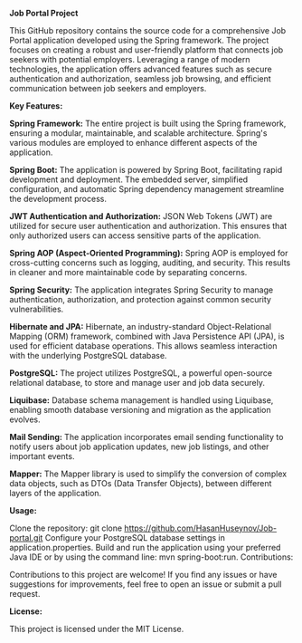 **Job Portal Project**

This GitHub repository contains the source code for a comprehensive Job Portal application developed using the Spring framework. The project focuses on creating a robust and user-friendly platform that connects job seekers with potential employers. Leveraging a range of modern technologies, the application offers advanced features such as secure authentication and authorization, seamless job browsing, and efficient communication between job seekers and employers.

**Key Features:**

**Spring Framework:** The entire project is built using the Spring framework, ensuring a modular, maintainable, and scalable architecture. Spring's various modules are employed to enhance different aspects of the application.

**Spring Boot:** The application is powered by Spring Boot, facilitating rapid development and deployment. The embedded server, simplified configuration, and automatic Spring dependency management streamline the development process.

**JWT Authentication and Authorization:** JSON Web Tokens (JWT) are utilized for secure user authentication and authorization. This ensures that only authorized users can access sensitive parts of the application.

**Spring AOP (Aspect-Oriented Programming):** Spring AOP is employed for cross-cutting concerns such as logging, auditing, and security. This results in cleaner and more maintainable code by separating concerns.

**Spring Security:** The application integrates Spring Security to manage authentication, authorization, and protection against common security vulnerabilities.

**Hibernate and JPA:** Hibernate, an industry-standard Object-Relational Mapping (ORM) framework, combined with Java Persistence API (JPA), is used for efficient database operations. This allows seamless interaction with the underlying PostgreSQL database.

**PostgreSQL:** The project utilizes PostgreSQL, a powerful open-source relational database, to store and manage user and job data securely.

**Liquibase:** Database schema management is handled using Liquibase, enabling smooth database versioning and migration as the application evolves.

**Mail Sending:** The application incorporates email sending functionality to notify users about job application updates, new job listings, and other important events.

**Mapper:** The Mapper library is used to simplify the conversion of complex data objects, such as DTOs (Data Transfer Objects), between different layers of the application.

**Usage:**

Clone the repository: git clone https://github.com/HasanHuseynov/Job-portal.git
Configure your PostgreSQL database settings in application.properties.
Build and run the application using your preferred Java IDE or by using the command line: mvn spring-boot:run.
Contributions:

Contributions to this project are welcome! If you find any issues or have suggestions for improvements, feel free to open an issue or submit a pull request.

**License:**

This project is licensed under the MIT License.
